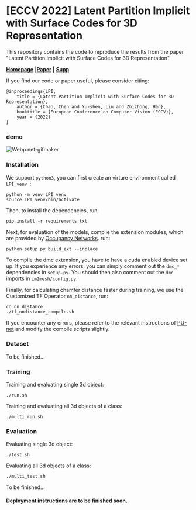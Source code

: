# [ECCV 2022] Latent Partition Implicit with Surface Codes for 3D Representation

This repository contains the code to reproduce the results from the paper "Latent Partition Implicit with Surface Codes for 3D Representation".

[**Homepage**](https://chenchao15.github.io/LPI_page/) **|**[**Paper**](https://arxiv.org/abs/2207.08631) **|** [**Supp**](https://cloud.tsinghua.edu.cn/f/5d690a9ed5054a8e9416/?dl=1)

If you find our code or paper useful, please consider citing:

    @inproceedings{LPI,
        title = {Latent Partition Implicit with Surface Codes for 3D Representation},
        author = {Chao, Chen and Yu-shen, Liu and Zhizhong, Han},
        booktitle = {European Conference on Computer Vision (ECCV)},
        year = {2022}
    }

### demo

<img src="img/LPI.gif" alt="Webp.net-gifmaker" style="zoom:100%;" />

### Installation

We support ```python3```, you can first create an virture environment called ```LPI_venv ```:

```
python -m venv LPI_venv
source LPI_venv/bin/activate
```

Then, to install the dependencies, run:

```
pip install -r requirements.txt
```

Next, for evaluation of the models, complie the extension modules, which are provided by [Occupancy Networks](https://github.com/autonomousvision/occupancy_networks). run:

```
python setup.py build_ext --inplace
```

To compile the dmc extension, you have to have a cuda enabled device set up. If you experience any errors, you can simply comment out the `dmc_*` dependencies in `setup.py`. You should then also comment out the `dmc` imports in `im2mesh/config.py`.

Finally, for calculating chamfer distance faster during training, we use the Customized TF Operator ```nn_distance```,  run:

```
cd nn_distance
./tf_nndistance_compile.sh
```

If you encounter any errors, please refer to the relevant instructions of [PU-net](https://github.com/yulequan/PU-Net) and modify the compile scripts slightly.

### Dataset

To be finished...

### Training

Training and evaluating single 3d object:

```
./run.sh
```

Training and evaluating all 3d objects of a class:

```
./multi_run.sh
```

### Evaluation

Evaluating single 3d object:

```
./test.sh
```

Evaluating all 3d objects of a class:

```
./multi_test.sh
```

To be finished...

#### Deployment instructions are to be finished soon.


